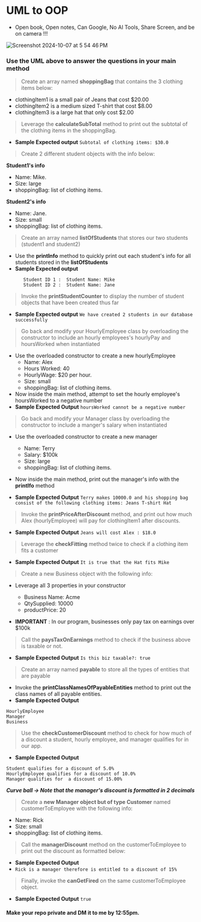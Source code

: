 # UML to OOP
- Open book, Open notes, Can Google, No AI Tools, Share Screen, and be on camera !!!

![Screenshot 2024-10-07 at 5 54 46 PM](https://github.com/user-attachments/assets/09a88ba5-e97d-4098-a3a3-816d0ac3bcf6)
### Use the UML above to answer the questions in your main method

> Create an array named **shoppingBag** that contains the 3 clothing items below:
 - clothingItem1 is a small pair of Jeans that cost $20.00
 - clothingItem2 is a medium sized T-shirt that cost $8.00
 - clothingItem3 is a large hat that only cost $2.00

> Leverage the **calculateSubTotal** method to print out the subtotal of the clothing items in the shoppingBag.
- **Sample Expected output** ```Subtotal of clothing items: $30.0```

>  Create 2 different student objects with the info below:

 **Student1's info**
 - Name: Mike.
 - Size: large
 - shoppingBag: list of clothing items.

 **Student2's info**
  - Name: Jane.
 - Size: small
 - shoppingBag: list of clothing items.
   
 > Create an array named **listOfStudents** that stores our two students (student1 and student2)
 - Use the **printInfo** method to quickly print out each student's info for all students stored in the **listOfStudents** 
 - **Sample Expected output**
   ```
      Student ID 1 :  Student Name: Mike
      Student ID 2 :  Student Name: Jane
   ```

> Invoke the **printStudentCounter** to display the number of student objects that have been created thus far
- **Sample Expected output** ```We have created 2 students in our database successfully ```


> Go back and modify your HourlyEmployee class by overloading the constructor to include an hourly employees's hourlyPay and hoursWorked when instantiated
- Use the overloaded constructor to create a new hourlyEmployee
  - Name: Alex
  - Hours Worked: 40 
  - HourlyWage: $20 per hour.
  - Size: small
  - shoppingBag: list of clothing items.
- Now inside the main method, attempt to set the hourly employee's hoursWorked to a negative number
- **Sample Expected Output** ```hoursWorked cannot be a negative number```
  
> Go back and modify your Manager class by overloading the constructor to include a manger's salary when instantiated
- Use the overloaded constructor to create a new manager
  - Name: Terry
  - Salary: $100k 
  - Size: large
  - shoppingBag: list of clothing items.

  
- Now inside the main method, print out the manager's info with the **printIfo** method
- **Sample Expected Output** 
```Terry makes 10000.0 and his shopping bag consist of the following clothing items: Jeans T-shirt Hat```


> Invoke the **printPriceAfterDiscount** method, and print out how much Alex (hourlyEmployee) will pay for clothingItem1 after discounts.
- **Sample Expected Output** ```Jeans will cost Alex : $18.0```


> Leverage the **checkFitting** method twice to check if a clothing item fits a customer
- **Sample Expected Output** ```It is true that the Hat fits Mike```

> Create a new Business object with the following info:
  - Leverage all 3 properties in your constructor
     - Business Name: Acme
     - QtySupplied: 10000
     - productPrice: 20
       
- **IMPORTANT** : In our program, businesses only pay tax on earnings over $100k

> Call the **paysTaxOnEarnings** method to check if the business above is taxable or not.
 - **Sample Expected Output** ```Is this biz taxable?: true ```

> Create an array named **payable** to store all the types of entities that are payable
- Invoke the **printClassNamesOfPayableEntities** method to print out the class names of all payable entities.
 - **Sample Expected Output** 
```
HourlyEmployee
Manager
Business
```

> Use the **checkCustomerDiscount** method to check for how much of a discount a student, hourly employee, and manager qualifies for in our app.
 - **Sample Expected Output**  
```
Student qualifies for a discount of 5.0%
HourlyEmployee qualifies for a discount of 10.0%
Manager qualifies for  a discount of 15.00%
```
***Curve ball -> Note that the manager's discount is formatted in 2 decimals***

> Create a **new Manager object but of type Customer** named customerToEmployee with the following info:
  -  Name: Rick
  -  Size: small
  -  shoppingBag: list of clothing items.
    
> Call the **managerDiscount** method on the customerToEmployee to print out the discount as formatted below:
 - **Sample Expected Output**
 - ```Rick is a manager therefore is entitled to a discount of 15%```

> Finally, invoke the **canGetFired** on the same customerToEmployee object.
  - **Sample Expected Output** ``` true ```

#### Make your repo private and DM it to me by 12:55pm. 


